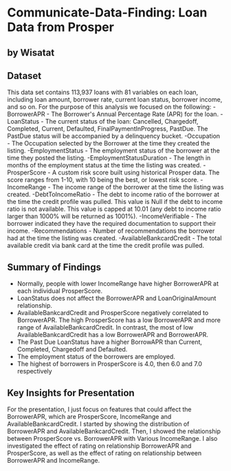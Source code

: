 # Communicate-Data-Finding: Loan Data from Prosper
## by Wisatat

## Dataset
This data set contains 113,937 loans with 81 variables on each loan, including loan amount, borrower rate, current loan status, borrower income, and so on.
For the purpose of this analysis we focused on the following:
-BorrowerAPR - The Borrower's Annual Percentage Rate (APR) for the loan.
-LoanStatus - The current status of the loan: Cancelled,  Chargedoff, Completed, Current, Defaulted, FinalPaymentInProgress, PastDue. The PastDue status will be accompanied by a delinquency bucket.
-Occupation - The Occupation selected by the Borrower at the time they created the listing.
-EmploymentStatus - The employment status of the borrower at the time they posted the listing.
-EmploymentStatusDuration - The length in months of the employment status at the time the listing was created.
-ProsperScore - A custom risk score built using historical Prosper data. The score ranges from 1-10, with 10 being the best, or lowest risk score.
-IncomeRange - The income range of the borrower at the time the listing was created.
-DebtToIncomeRatio - The debt to income ratio of the borrower at the time the credit profile was pulled. This value is Null if the debt to income ratio is not available. This value is capped at 10.01 (any debt to income ratio larger than 1000% will be returned as 1001%).
-IncomeVerifiable - The borrower indicated they have the required documentation to support their income.
-Recommendations - Number of recommendations the borrower had at the time the listing was created.
-AvailableBankcardCredit - The total available credit via bank card at the time the credit profile was pulled.



## Summary of Findings
- Normally, people with lower IncomeRange have higher BorrowerAPR at each individual ProsperScore.
- LoanStatus does not affect the BorrowerAPR and LoanOriginalAmount relationship.
- AvailableBankcardCredit and ProsperScore negatively correlated to BorrowerAPR. The high ProsperScore has a low BorrowerAPR and more range of AvailableBankcardCredit. In contrast, the most of low AvailableBankcardCredit has a low BorrowerAPR and BorrowerAPR.
- The Past Due LoanStatus have a higher BorrowAPR than Current, Completed, Chargedoff and Defaulted.
- The employment status of the borrowers are employed.
- The highest of borrowers in ProsperScore is 4.0, then 6.0 and 7.0 respectively


## Key Insights for Presentation

For the presentation, I just focus on features that could affect the BorrowerAPR, which are ProsperScore, IncomeRange and AvailableBankcardCredit. I started by showing the distribution of BorrowerAPR and AvailableBankcardCredit. Then, I showed the relationship between ProsperScore vs. BorrowerAPR with Various IncomeRange. I also investigated the effect of rating on relationship BorrowerAPR and ProsperScore, as well as the effect of rating on relationship between BorrowerAPR and IncomeRange.
